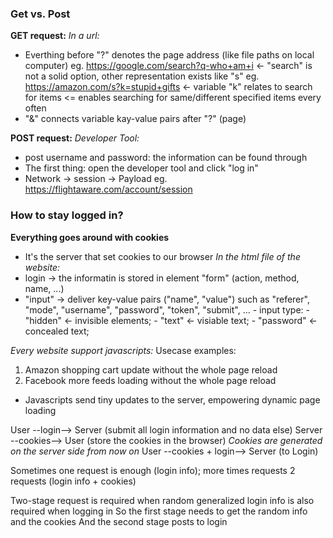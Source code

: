 ### Get vs. Post
**GET request:**
*In a url:*
- Everthing before "?" denotes the page address (like file paths on local computer)
      eg. https://google.com/search?q-who+am+i    <- "search" is not a solid option, other representation exists like "s"
      eg. https://amazon.com/s?k=stupid+gifts     <- variable "k" relates to search for items <= enables searching for same/different specified items every often
- "&" connects variable kay-value pairs after "?" (page)

**POST request:**
*Developer Tool:*
- post username and password: the information can be found through
- The first thing: open the developer tool and click "log in"
- Network -> session -> Payload
      eg. https://flightaware.com/account/session


### How to stay logged in?
**Everything goes around with cookies**
- It's the server that set cookies to our browser
*In the html file of the website:*
- login -> the informatin is stored in element "form" (action, method, name, ...)
- "input" -> deliver key-value pairs ("name", "value") such as "referer", "mode", "username", "password", "token", "submit", ...
        - input type: 
            - "hidden" <- invisible elements;
            - "text" <- visiable text;
            - "password" <- concealed text;


*Every website support javascripts:*
Usecase examples:
1. Amazon shopping cart update without the whole page reload
2. Facebook more feeds loading without the whole page reload
- Javascripts send tiny updates to the server, empowering dynamic page loading


User --login--> Server (submit all login information and no data else)
Server --cookies--> User (store the cookies in the browser)
      *Cookies are generated on the server side*
*from now on*
User --cookies + login--> Server (to Login)


Sometimes one request is enough (login info); more times requests 2 requests (login info + cookies)


Two-stage request is required when random generalized login info is also required when logging in
      So the first stage needs to get the random info and the cookies
      And the second stage posts to login
      



